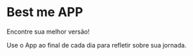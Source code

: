 # Best me APP

Encontre sua melhor versão!

Use o App ao final de cada dia para refletir sobre sua jornada.

# 
